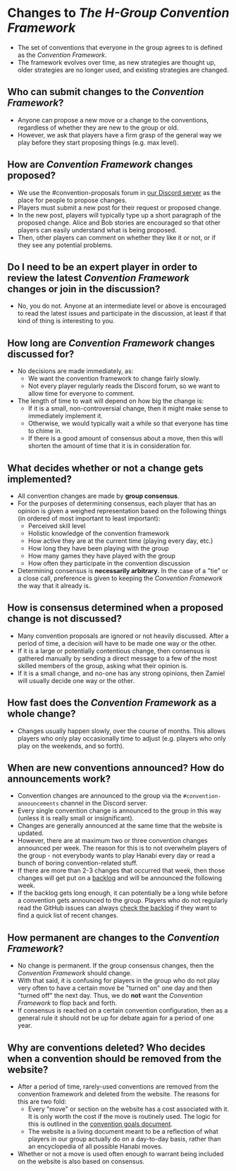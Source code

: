 # Changes to _The H-Group Convention Framework_

- The set of conventions that everyone in the group agrees to is defined as the _Convention Framework_.
- The framework evolves over time, as new strategies are thought up, older strategies are no longer used, and existing strategies are changed.

## Who can submit changes to the _Convention Framework_?

- Anyone can propose a new move or a change to the conventions, regardless of whether they are new to the group or old.
- However, we ask that players have a firm grasp of the general way we play before they start proposing things (e.g. max level).

## How are _Convention Framework_ changes proposed?

- We use the #convention-proposals forum in [our Discord server](https://discord.gg/FADvkJp) as the place for people to propose changes.
- Players must submit a new post for their request or proposed change.
- In the new post, players will typically type up a short paragraph of the proposed change. Alice and Bob stories are encouraged so that other players can easily understand what is being proposed.
- Then, other players can comment on whether they like it or not, or if they see any potential problems.

## Do I need to be an expert player in order to review the latest _Convention Framework_ changes or join in the discussion?

- No, you do not. Anyone at an intermediate level or above is encouraged to read the latest issues and participate in the discussion, at least if that kind of thing is interesting to you.

## How long are _Convention Framework_ changes discussed for?

- No decisions are made immediately, as:
  - We want the convention framework to change fairly slowly.
  - Not every player regularly reads the Discord forum, so we want to allow time for everyone to comment.
- The length of time to wait will depend on how big the change is:
  - If it is a small, non-controversial change, then it might make sense to immediately implement it.
  - Otherwise, we would typically wait a while so that everyone has time to chime in.
  - If there is a good amount of consensus about a move, then this will shorten the amount of time that it is in consideration for.

## What decides whether or not a change gets implemented?

- All convention changes are made by **group consensus**.
- For the purposes of determining consensus, each player that has an opinion is given a weighed representation based on the following things (in ordered of most important to least important):
  - Perceived skill level
  - Holistic knowledge of the convention framework
  - How active they are at the current time (playing every day, etc.)
  - How long they have been playing with the group
  - How many games they have played with the group
  - How often they participate in the convention discussion
- Determining consensus is **necessarily arbitrary**. In the case of a "tie" or a close call, preference is given to keeping the _Convention Framework_ the way that it already is.

## How is consensus determined when a proposed change is not discussed?

- Many convention proposals are ignored or not heavily discussed. After a period of time, a decision will have to be made one way or the other.
- If it is a large or potentially contentious change, then consensus is gathered manually by sending a direct message to a few of the most skilled members of the group, asking what their opinion is.
- If it is a small change, and no-one has any strong opinions, then Zamiel will usually decide one way or the other.

## How fast does the _Convention Framework_ as a whole change?

- Changes usually happen slowly, over the course of months. This allows players who only play occasionally time to adjust (e.g. players who only play on the weekends, and so forth).

## When are new conventions announced? How do announcements work?

- Convention changes are announced to the group via the `#convention-announcements` channel in the Discord server.
- Every single convention change is announced to the group in this way (unless it is really small or insignificant).
- Changes are generally announced at the same time that the website is updated.
- However, there are at maximum two or three convention changes announced per week. The reason for this is to not overwhelm players of the group - not everybody wants to play Hanabi every day or read a bunch of boring convention-related stuff.
- If there are more than 2-3 changes that occurred that week, then those changes will get put on a [backlog](announcement-backlog.md) and will be announced the following week.
- If the backlog gets long enough, it can potentially be a long while before a convention gets announced to the group. Players who do not regularly read the GitHub issues can always [check the backlog](announcement-backlog.md) if they want to find a quick list of recent changes.

## How permanent are changes to the _Convention Framework_?

- No change is permanent. If the group consensus changes, then the _Convention Framework_ should change.
- With that said, it is confusing for players in the group who do not play very often to have a certain move be "turned on" one day and then "turned off" the next day. Thus, we do **not** want the _Convention Framework_ to flop back and forth.
- If consensus is reached on a certain convention configuration, then as a general rule it should not be up for debate again for a period of one year.

## Why are conventions deleted? Who decides when a convention should be removed from the website?

- After a period of time, rarely-used conventions are removed from the convention framework and deleted from the website. The reasons for this are two fold:
  - Every "move" or section on the website has a cost associated with it. It is only worth the cost if the move is routinely used. The logic for this is outlined in the [convention goals document](convention-goals.md).
  - The website is a living document meant to be a reflection of what players in our group actually do on a day-to-day basis, rather than an encyclopedia of all possible Hanabi moves.
- Whether or not a move is used often enough to warrant being included on the website is also based on consensus.
